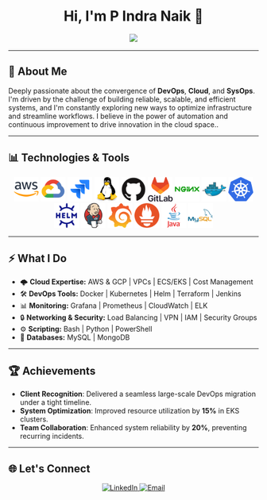 <div align="center" style="position: relative; width: 100%; height: auto;">
  <h1>Hi, I'm P Indra Naik 👋</h1>
<!--   <h3>Cloud Engineer | DevOps | Problem Solver</h3> -->
  <p>
    <img src="https://readme-typing-svg.herokuapp.com?font=Fira+Code&weight=850&size=22&duration=4000&pause=1000&color=36BCF7&center=true&vCenter=true&width=850&lines=DevOps+%7C+Cloud;It's+all+about+the+unification+and+automation+of+the+process." />
  </p>
</div>

---

## 🚀 About Me
Deeply passionate about the convergence of **DevOps**, **Cloud**, and **SysOps**. I'm driven by the challenge of building reliable, scalable, and efficient systems, and I'm constantly exploring new ways to optimize infrastructure and streamline workflows. I believe in the power of automation and continuous improvement to drive innovation in the cloud space..

---

## 📊 Technologies & Tools
<p align="center">
  <img src="./images/amazonwebservices-original-wordmark.svg" height="50" alt="AWS" />
  <img src="./images/googlecloud-original.svg" height="50" alt="GCP" />
  <img src="./images/jira-original.svg" height="50" alt="Jira" />
  <img src="./images/linux-original.svg" height="50" alt="Linux" />
  <img src="./images/github-original.svg" height="50" alt="GitHub" />
  <img src="./images/gitlab-original-wordmark.svg" height="50" alt="GitLab" />
  <img src="./images/nginx-original.svg" height="50" alt="Nginx" />
  <img src="./images/docker-original.svg" height="50" alt="Docker" />
  <img src="./images/kubernetes-original.svg" height="50" alt="Kubernetes" />
  <img src="./images/helm-original.svg" height="50" alt="Helm" />
  <img src="./images/jenkins-original.svg" height="50" alt="Jenkins" />
  <img src="./images/grafana-original.svg" height="50" alt="Grafana" />
  <img src="./images/prometheus-original.svg" height="50" alt="Prometheus" />
  <img src="./images/java-original-wordmark.svg" height="50" alt="Java" />
  <img src="./images/mysql-original-wordmark.svg" height="50" alt="MySQL" />
</p>

---

## ⚡ What I Do
- 🌩️ **Cloud Expertise:** AWS & GCP | VPCs | ECS/EKS | Cost Management 
- 🛠️ **DevOps Tools:** Docker | Kubernetes | Helm | Terraform | Jenkins
- 📊 **Monitoring:** Grafana | Prometheus | CloudWatch | ELK
- 🔒 **Networking & Security:** Load Balancing | VPN | IAM | Security Groups
- ⚙️ **Scripting:** Bash | Python | PowerShell
- 💾 **Databases:** MySQL | MongoDB

---

## 🏆 Achievements
- **Client Recognition**: Delivered a seamless large-scale DevOps migration under a tight timeline.  
- **System Optimization**: Improved resource utilization by **15%** in EKS clusters.  
- **Team Collaboration**: Enhanced system reliability by **20%**, preventing recurring incidents.

<!-- ## 📊 GitHub Stats -->
<!-- <p align="center"> -->
<!--   <img src="https://github-readme-stats.vercel.app/api?username=IndraNaik&show_icons=true&theme=algolia" alt="GitHub Stats" height="180px" /> -->
<!--   <img src="https://github-readme-stats.vercel.app/api/top-langs/?username=IndraNaik&layout=compact&theme=algolia" alt="Top Languages" height="180px" /> -->
<!--   <img src="https://github-readme-activity-graph.vercel.app/graph?username=IndraNaik&theme=tokyo-night" alt="Contribution Graph" height="200px" /> -->
<!-- </p> -->

---

## 🌐 Let's Connect
<p align="center">
  <a href="https://www.linkedin.com/in/pathlavath-indra-naik-a450a0188/" target="_blank">
    <img src="https://img.shields.io/badge/LinkedIn-%230077B5.svg?style=for-the-badge&logo=linkedin&logoColor=white" alt="LinkedIn" />
  </a>
  <a href="mailto:indraanaik@gmail.com">
    <img src="https://img.shields.io/badge/Email-%23EA4335.svg?style=for-the-badge&logo=gmail&logoColor=white" alt="Email" />
  </a>
</p>
